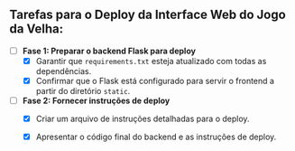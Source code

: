 ## Tarefas para o Deploy da Interface Web do Jogo da Velha:

- [ ] **Fase 1: Preparar o backend Flask para deploy**
  - [x] Garantir que `requirements.txt` esteja atualizado com todas as dependências.
  - [x] Confirmar que o Flask está configurado para servir o frontend a partir do diretório `static`.

- [ ] **Fase 2: Fornecer instruções de deploy**
  - [x] Criar um arquivo de instruções detalhadas para o deploy.
  - [x] Apresentar o código final do backend e as instruções de deploy.

